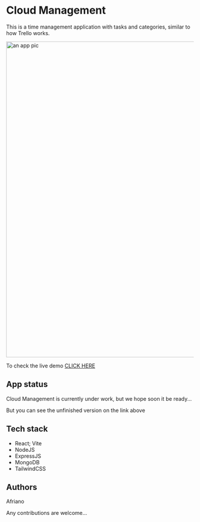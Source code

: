 <h1>Cloud Management</h1>
<p>This is a time management application with tasks and categories, similar to how Trello works.</p>
<img src='https://i.imgur.com/H624T8r.jpg' alt='an app pic' width=850 />
<p>To check the live demo <a href='' target='_blank'>CLICK HERE</a></p>
<h2>App status</h2>
<p>Cloud Management is currently under work, but we hope soon it be ready...</p>
<p>But you can see the unfinished version on the link above</p>
<h2>Tech stack</h2>
<ul>
  <li>React; Vite</li>
  <li>NodeJS</li>
  <li>ExpressJS</li>
  <li>MongoDB</li>
  <li>TailwindCSS</li>
</ul>
<h2>Authors</h2>
<p>Afriano</p>
<p>Any contributions are welcome...</p>

